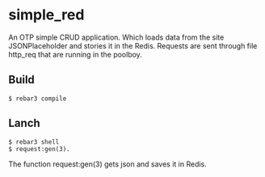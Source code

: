 simple_red
=====

An OTP simple CRUD application.
Which loads data from the site JSONPlaceholder and stories it in the Redis.
Requests are sent through file http_req that are running in the poolboy. 

Build
-----

    $ rebar3 compile

Lanch
-----
    $ rebar3 shell
    $ request:gen(3).

The function request:gen(3) gets json and saves it in Redis.
